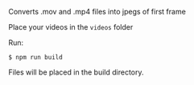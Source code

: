 Converts .mov and .mp4 files into jpegs of first frame


Place your videos in the `videos` folder

Run:

```
$ npm run build

```

Files will be placed in the build directory.

